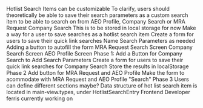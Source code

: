 Hotlist Search Items can be customizable
To clarify, users should theoretically be able to save their search parameters as a custom search item to be able to search on from AEO Profile, Company Search or MRA Request Company Search
This is to be stored in local storage for now
Make a way for a user to save searches as a hotlist search item
Create a form for users to save their quick link searches
Name 
Search Parameters as needed
Adding a button to autofill the form
MRA Request Search Screen 
Company Search Screen 
AEO Profile Screen 
Phase 1: 
Add a Button for Company Search to Add Search Parameters 
Create a form for users to save their quick link searches for Company Search
Store the results in localStorage
Phase 2
Add button for MRA Request and AEO Profile 
Make the form to acommodate with MRA Request and AEO Profile "Search"
Phase 3
Users can define different sections maybe? 
Data structure of hot list search item is located in main-view.types, under HotlistSearchEntry
Frontend Developer 
ferris
currently working on
